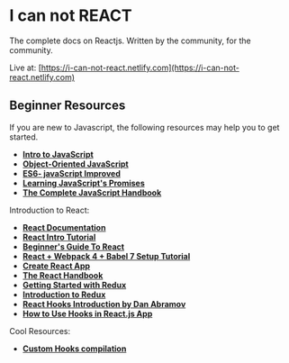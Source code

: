 # I can not REACT

The complete docs on Reactjs. Written by the community, for the community.

Live at: [https://i-can-not-react.netlify.com](https://i-can-not-react.netlify.com)

## Beginner Resources

If you are new to Javascript, the following resources may help you to get started.

- **[Intro to JavaScript](https://in.udacity.com/course/intro-to-javascript--ud803-india)**
- **[Object-Oriented JavaScript](https://in.udacity.com/course/object-oriented-javascript--ud015)**
- **[ES6- javaScript Improved](https://in.udacity.com/course/es6-javascript-improved--ud356)**
- **[Learning JavaScript's Promises](https://in.udacity.com/course/javascript-promises--ud898)**
- **[The Complete JavaScript Handbook](https://medium.freecodecamp.org/the-complete-javascript-handbook-f26b2c71719c)**

Introduction to React:

- **[React Documentation](https://reactjs.org/docs/getting-started.html)**
- **[React Intro Tutorial](https://reactjs.org/tutorial/tutorial.html)**
- **[Beginner's Guide To React](https://egghead.io/courses/the-beginner-s-guide-to-react)**
- **[React + Webpack 4 + Babel 7 Setup Tutorial](https://www.robinwieruch.de/minimal-react-webpack-babel-setup/)**
- **[Create React App](https://github.com/facebook/create-react-app)**
- **[The React Handbook](https://medium.freecodecamp.org/the-react-handbook-b71c27b0a795)**
- **[Getting Started with Redux](https://egghead.io/courses/getting-started-with-redux)**
- **[Introduction to Redux](https://medium.com/javascript-in-plain-english/the-only-introduction-to-redux-and-react-redux-youll-ever-need-8ce5da9e53c6)**
- **[React Hooks Introduction by Dan Abramov](https://medium.com/@dan_abramov/making-sense-of-react-hooks-fdbde8803889)**
- **[How to Use Hooks in React.js App](https://www.djamware.com/post/5d67945100edd42e67632f9c/react-hooks-tutorial-how-to-use-hooks-in-reactjs-app)**

Cool Resources:

- **[Custom Hooks compilation](https://usehooks.com/)**
